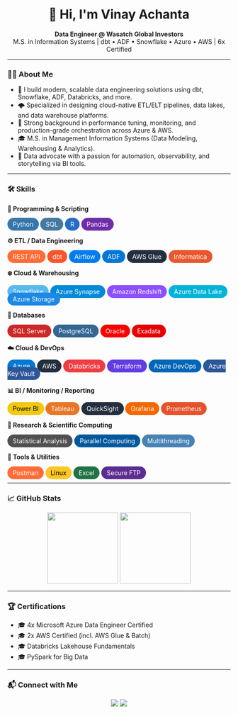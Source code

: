 <h1 align="center">👋 Hi, I'm Vinay Achanta</h1>
<p align="center">
  <strong>Data Engineer @ Wasatch Global Investors</strong><br/>
  M.S. in Information Systems | dbt • ADF • Snowflake • Azure • AWS | 6x Certified
</p>

---

### 👨‍💻 About Me

- 🧠 I build modern, scalable data engineering solutions using dbt, Snowflake, ADF, Databricks, and more.
- 🌩️ Specialized in designing cloud-native ETL/ELT pipelines, data lakes, and data warehouse platforms.
- 💼 Strong background in performance tuning, monitoring, and production-grade orchestration across Azure & AWS.
- 🎓 M.S. in Management Information Systems (Data Modeling, Warehousing & Analytics).
- 🧪 Data advocate with a passion for automation, observability, and storytelling via BI tools.

---

### 🛠️ Skills

#### 📜 Programming & Scripting
<div align="left">
  <span style="background-color:#3776AB;color:white;padding:6px 12px;border-radius:20px;">Python</span>
  <span style="background-color:#4479A1;color:white;padding:6px 12px;border-radius:20px;">SQL</span>
  <span style="background-color:#276DC3;color:white;padding:6px 12px;border-radius:20px;">R</span>
  <span style="background-color:#6F2DA8;color:white;padding:6px 12px;border-radius:20px;">Pandas</span>
</div>

#### ⚙️ ETL / Data Engineering
<div align="left">
  <span style="background-color:#FF6C37;color:white;padding:6px 12px;border-radius:20px;">REST API</span>
  <span style="background-color:#FB542B;color:white;padding:6px 12px;border-radius:20px;">dbt</span>
  <span style="background-color:#017CEE;color:white;padding:6px 12px;border-radius:20px;">Airflow</span>
  <span style="background-color:#0078D4;color:white;padding:6px 12px;border-radius:20px;">ADF</span>
  <span style="background-color:#232F3E;color:white;padding:6px 12px;border-radius:20px;">AWS Glue</span>
  <span style="background-color:#E8572E;color:white;padding:6px 12px;border-radius:20px;">Informatica</span>
</div>

#### ❄️ Cloud & Warehousing
<div align="left">
  <span style="background-color:#56B9EB;color:white;padding:6px 12px;border-radius:20px;">Snowflake</span>
  <span style="background-color:#008AD7;color:white;padding:6px 12px;border-radius:20px;">Azure Synapse</span>
  <span style="background-color:#8C4FFF;color:white;padding:6px 12px;border-radius:20px;">Amazon Redshift</span>
  <span style="background-color:#00B4D8;color:white;padding:6px 12px;border-radius:20px;">Azure Data Lake</span>
  <span style="background-color:#1E88E5;color:white;padding:6px 12px;border-radius:20px;">Azure Storage</span>
</div>

#### 🧮 Databases
<div align="left">
  <span style="background-color:#CC2927;color:white;padding:6px 12px;border-radius:20px;">SQL Server</span>
  <span style="background-color:#336791;color:white;padding:6px 12px;border-radius:20px;">PostgreSQL</span>
  <span style="background-color:#F80000;color:white;padding:6px 12px;border-radius:20px;">Oracle</span>
  <span style="background-color:#E60000;color:white;padding:6px 12px;border-radius:20px;">Exadata</span>
</div>

#### ☁️ Cloud & DevOps
<div align="left">
  <span style="background-color:#0078D4;color:white;padding:6px 12px;border-radius:20px;">Azure</span>
  <span style="background-color:#232F3E;color:white;padding:6px 12px;border-radius:20px;">AWS</span>
  <span style="background-color:#EF3E42;color:white;padding:6px 12px;border-radius:20px;">Databricks</span>
  <span style="background-color:#623CE4;color:white;padding:6px 12px;border-radius:20px;">Terraform</span>
  <span style="background-color:#0066B8;color:white;padding:6px 12px;border-radius:20px;">Azure DevOps</span>
  <span style="background-color:#2B579A;color:white;padding:6px 12px;border-radius:20px;">Azure Key Vault</span>
</div>

#### 📊 BI / Monitoring / Reporting
<div align="left">
  <span style="background-color:#F2C811;color:black;padding:6px 12px;border-radius:20px;">Power BI</span>
  <span style="background-color:#E97627;color:white;padding:6px 12px;border-radius:20px;">Tableau</span>
  <span style="background-color:#232F3E;color:white;padding:6px 12px;border-radius:20px;">QuickSight</span>
  <span style="background-color:#F46800;color:white;padding:6px 12px;border-radius:20px;">Grafana</span>
  <span style="background-color:#E6522C;color:white;padding:6px 12px;border-radius:20px;">Prometheus</span>
</div>

#### 🧪 Research & Scientific Computing
<div align="left">
  <span style="background-color:#505050;color:white;padding:6px 12px;border-radius:20px;">Statistical Analysis</span>
  <span style="background-color:#00599C;color:white;padding:6px 12px;border-radius:20px;">Parallel Computing</span>
  <span style="background-color:#4682B4;color:white;padding:6px 12px;border-radius:20px;">Multithreading</span>
</div>

#### 🧰 Tools & Utilities
<div align="left">
  <span style="background-color:#FF6C37;color:white;padding:6px 12px;border-radius:20px;">Postman</span>
  <span style="background-color:#FCC624;color:black;padding:6px 12px;border-radius:20px;">Linux</span>
  <span style="background-color:#217346;color:white;padding:6px 12px;border-radius:20px;">Excel</span>
  <span style="background-color:#5C2D91;color:white;padding:6px 12px;border-radius:20px;">Secure FTP</span>
</div>

---

### 📈 GitHub Stats

<p align="center">
  <img height="160em" src="https://github-readme-stats-eight-theta.vercel.app/api?username=svinayachanta&show_icons=true&theme=tokyonight&include_all_commits=true&count_private=true" />
  <img height="160em" src="https://github-readme-stats-eight-theta.vercel.app/api/top-langs/?username=svinayachanta&layout=compact&exclude_lang=java+r&theme=tokyonight" />
</p>

---

### 🏆 Certifications

- 🎓 4x Microsoft Azure Data Engineer Certified  
- 🎓 2x AWS Certified (incl. AWS Glue & Batch)  
- 🎓 Databricks Lakehouse Fundamentals  
- 🎓 PySpark for Big Data  

---

### 📬 Connect with Me

<p align="center">
  <a href="https://www.linkedin.com/in/svinayachanta"><img src="https://img.shields.io/badge/LinkedIn-%230077B5.svg?&style=for-the-badge&logo=linkedin&logoColor=white" /></a>
  <a href="mailto:svinayachanta@gmail.com"><img src="https://img.shields.io/badge/Gmail-D14836?style=for-the-badge&logo=gmail&logoColor=white" /></a>
</p>
